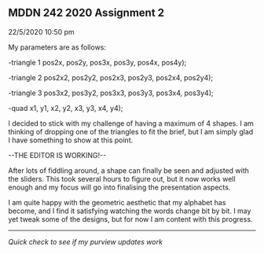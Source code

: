 ## MDDN 242 2020 Assignment 2

22/5/2020 10:50 pm

My parameters are as follows:

-triangle 1
pos2x, pos2y, pos3x, pos3y, pos4x, pos4y);


-triangle 2
pos2x2, pos2y2, pos2x3, pos2y3, pos2x4, pos2y4);


 -triangle 3
 pos3x2, pos3y2, pos3x3, pos3y3, pos3x4, pos3y4);
  
  
 -quad
 x1, y1, x2, y2, x3, y3, x4, y4);

I decided to stick with my challenge of having a maximum of 4 shapes. I am thinking of dropping one of the triangles to fit the brief, but I am simply glad I have something to show at this point.



 --THE EDITOR IS WORKING!--

 After lots of fiddling around, a shape can finally be seen and adjusted with the sliders. This took several hours to figure out, but it now works well enough and my focus will go into finalising the presentation aspects.

 I am quite happy with the geometric aesthetic that my alphabet has become, and I find it satisfying watching the words change bit by bit. I may yet tweak some of the designs, but for now I am content with this progress.

 __________________________________________________________

 *Quick check to see if my purview updates work*